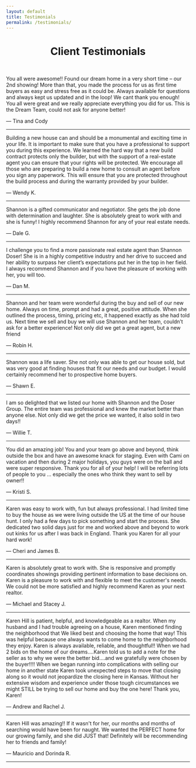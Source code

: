 ```yaml
---
layout: default
title: Testimonials
permalink: /testimonials/
---
```

<h1 style="text-align:center;">Client Testimonials</h1>
<br>

<div class="client-testimonial">
<p class ="testimonial-text">
You all were awesome!! Found our dream home in a very short time – our 2nd showing! More than that, you made the process for us as first time buyers as easy and stress free as it could be. Always available for questions and always kept us updated and in the loop! We cant thank you enough!
You all were great and we really appreciate everything you did for us. This is the Dream Team, could not ask for anyone better!
</p>
<p class="testimonial-author">
— Tina and Cody
</p>
<hr>


<div class="client-testimonial">
<p class ="testimonial-text">
Building a new house can and should be a monumental and exciting time in your life. It is important to make sure that you have a professional to support you during this experience. We learned the hard way that a new build contract protects only the builder, but with the support of a real-estate agent you can ensure that your rights will be protected. We encourage all those who are preparing to build a new home to consult an agent before you sign any paperwork. This will ensure that you are protected throughout the build process and during the warranty provided by your builder.

</p>
<p class="testimonial-author">
— Wendy K.
</p>
<hr>


<div class="client-testimonial">
<p class ="testimonial-text">
Shannon is a gifted communicator and negotiator. She gets the job done with determination and laughter. She is absolutely great to work with and she is funny! I highly recommend Shannon for any of your real estate needs.
</p>
<p class="testimonial-author">
— Dale G.
</p>
<hr>


<div class="client-testimonial">
<p class ="testimonial-text">
I challenge you to find a more passionate real estate agent than Shannon Doser! She is in a highly competitive industry and her drive to succeed and her ability to surpass her client’s expectations put her in the top in her field. I always recommend Shannon and if you have the pleasure of working with her, you will too.
</p>
<p class="testimonial-author">
— Dan M.
</p>
<hr>


<div class="client-testimonial">
<p class ="testimonial-text">
Shannon and her team were wonderful during the buy and sell of our new home. Always on time, prompt and had a great, positive attitude. When she outlined the process, timing, pricing etc, it happened exactly as she had told us. Next time we sell and buy we will use Shannon and her team, couldn’t ask for a better experience! Not only did we get a great agent, but a new friend
</p>
<p class="testimonial-author">
— Robin H.
</p>
<hr>


<div class="client-testimonial">
<p class ="testimonial-text">
Shannon was a life saver. She not only was able to get our house sold, but was very good at finding houses that fit our needs and our budget. I would certainly recommend her to prospective home buyers.
</p>
<p class="testimonial-author">
— Shawn E.
</p>
<hr>


<div class="client-testimonial">
<p class ="testimonial-text">
I am so delighted that we listed our home with Shannon and the Doser Group. The entire team was professional and knew the market better than anyone else. Not only did we get the price we wanted, it also sold in two days!!
</p>
<p class="testimonial-author">
— Willie T.
</p>
<hr>


<div class="client-testimonial">
<p class ="testimonial-text">
You did an amazing job! You and your team go above and beyond, think outside the box and have an awesome knack for staging. Even with Cami on vacation and then during 2 major holidays, you guys were on the ball and were super responsive. Thank you for all of your help! I will be referring lots of people to you … especially the ones who think they want to sell by owner!!
</p>
<p class="testimonial-author">
— Kristi S.
</p>
<hr>


<div class="client-testimonial">
<p class ="testimonial-text">
Karen was easy to work with, fun but always professional.  I had limited time to buy the house as we were living outside the US at the time of our house hunt.  I only had a few days to pick something and start the process.  She dedicated two solid days just for me and worked above and beyond to work out kinks for us after I was back in England.   Thank you Karen for all your hard work!
</p>
<p class="testimonial-author">
— Cheri and James B.
</p>
<hr>


<div class="client-testimonial">
<p class ="testimonial-text">
Karen is absolutely great to work with.  She is responsive and promptly coordinates showings providing pertinent information to base decisions on.  Karen is a pleasure to work with and flexible to meet the customer's needs.   We could not be more satisfied and highly recommend  Karen as your next realtor.
</p>
<p class="testimonial-author">
— Michael and Stacey J.
</p>
<hr>


<div class="client-testimonial">
<p class ="testimonial-text">
Karen Hill is patient, helpful, and knowledgeable as a realtor. When my husband and I had trouble agreeing on a house, Karen mentioned finding the neighborhood that We liked best and choosing the home that way! This was helpful because one always wants to come home to the neighborhood they enjoy. Karen is always available, reliable, and thoughtful!! When we had 2 bids on the home of our dreams....Karen told us to add a note for the seller as to why we were the better bid....and we gratefully were chosen by the buyer!!!!  When we began running into complications with selling our home in another state Karen took unexpected steps to move that closing along so it would not jeopardize the closing here in Kansas. Without her extensive wisdom and experience under those tough circumstances we might STILL be trying to sell our home and buy the one here! Thank you, Karen!
</p>
<p class="testimonial-author">
— Andrew and Rachel J.
</p>
<hr>


<div class="client-testimonial">
<p class ="testimonial-text">
Karen Hill was amazing!! If it wasn't for her, our months and months of searching would have been for naught. We wanted the PERFECT home for our growing family, and she did JUST that! Definitely will be recommending her to friends and family!
</p>
<p class="testimonial-author">
— Mauricio and Dorinda R.
</p>
<hr>
